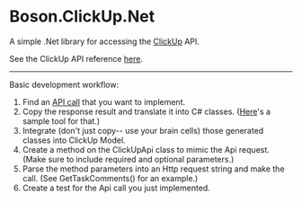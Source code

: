 # Boson.ClickUp.Net
A simple .Net library for accessing the [ClickUp](https://www.clickup.com/) API.

See the ClickUp API reference [here](https://clickup.com/api/).

---

Basic development workflow:
1. Find an [API call](https://clickup.com/api/) that you want to implement.
2. Copy the response result and translate it into C# classes. ([Here](https://json2csharp.com/)'s a sample tool for that.)
3. Integrate (don't just copy-- use your brain cells) those generated classes into ClickUp Model.
4. Create a method on the ClickUpApi class to mimic the Api request. (Make sure to include required and optional parameters.)
5. Parse the method parameters into an Http request string and make the call. (See GetTaskComments() for an example.)
6. Create a test for the Api call you just implemented.
